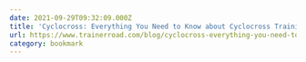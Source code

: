 ```yaml
---
date: 2021-09-29T09:32:09.000Z
title: 'Cyclocross: Everything You Need to Know about Cyclocross Training and Racing - TrainerRoad Blog'
url: https://www.trainerroad.com/blog/cyclocross-everything-you-need-to-know-about-cyclocross-training-and-racing/
category: bookmark
---
```

